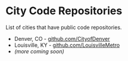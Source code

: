 # City Code Repositories

List of cities that have public code repositories.

* Denver, CO - [github.com/CityofDenver](https://github.com/CityofDenver)
* Louisville, KY - [github.com/LouisvilleMetro](https://github.com/LouisvilleMetro)
* _\(more coming soon\)_



